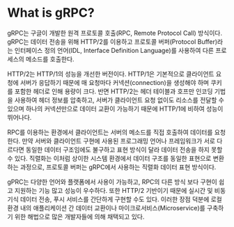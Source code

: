 # What is gRPC?

gRPC는 구글이 개발한 원격 프로토콜 호출(RPC, Remote Protocol Call) 방식이다. gRPC는 데이터 전송을 위해 HTTP/2를 이용하고 프로토콜 버퍼(Protocol Buffer)라는 인터페이스 정의 언어(IDL, Interface Definition Language)를 사용하여 다른 프로세스의 메소드를 호출한다.

HTTP/2는 HTTP/1의 성능을 개선한 버전이다. HTTP/1은 기본적으로 클라이언트 요청에 서버가 응답하기 때문에 매 요청마다 커넥션(connection)을 생성해야 하며 쿠키를 포함한 헤더로 인해 용량이 크다. 반면 HTTP/2는 헤더 테이블과 호프만 인코딩 기법을 사용하여 헤더 정보를 압축하고, 서버가 클라이언트 요청 없이도 리소스를 전달할 수 있으며 하나의 커넥션만으로 데이터 교환이 가능하기 때문에 HTTP/1에 비하여 성능이 뛰어나다.

RPC를 이용하는 환경에서 클라이언트는 서버의 메소드를 직접 호출하여 데이터를 요청한다. 만약 서버와 클라이언트 구현에 사용된 프로그래밍 언어나 프레임워크가 서로 다르다면 동일한 데이터 구조임에도 불구하고 표현 방식이 달라 데이터 전송을 하지 못할 수 있다. 직렬화는 이처럼 상이한 시스템 환경에서 데이터 구조를 동일한 표현으로 변환하는 과정으로, 프로토콜 버퍼는 gRPC에서 사용하는 직렬화 데이터 표현 방식이다.

gPRC는 다양한 언어와 플랫폼에서 사용이 가능하고, RPC의 다른 방식 보다 구현이 쉽고 지원하는 기능 많고 성능이 우수하다. 또한 HTTP/2 기반이기 때문에 실시간 및 비동기식 데이터 전송, 푸시 서비스를 간단하게 구현할 수도 있다. 이러한 장점 덕분에 로컬환경 내의 애플리케이션 간 데이터 교환이나 마이크로서비스(Microservice)를 구축하기 위한 해법으로 많은 개발자들에 의해 채택되고 있다. 